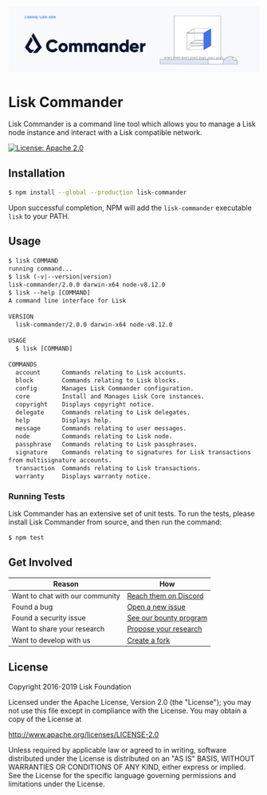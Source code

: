![Logo](../docs/assets/banner_commander.png)

# Lisk Commander

Lisk Commander is a command line tool which allows you to manage a Lisk node instance and interact with a Lisk compatible network.

[![License: Apache 2.0](https://img.shields.io/badge/License-Apache%202.0-blue.svg)](http://www.apache.org/licenses/LICENSE-2.0)

## Installation

```sh
$ npm install --global --production lisk-commander
```

Upon successful completion, NPM will add the `lisk-commander` executable `lisk` to your PATH.

## Usage

```sh-session
$ lisk COMMAND
running command...
$ lisk (-v|--version|version)
lisk-commander/2.0.0 darwin-x64 node-v8.12.0
$ lisk --help [COMMAND]
A command line interface for Lisk

VERSION
  lisk-commander/2.0.0 darwin-x64 node-v8.12.0

USAGE
  $ lisk [COMMAND]

COMMANDS
  account      Commands relating to Lisk accounts.
  block        Commands relating to Lisk blocks.
  config       Manages Lisk Commander configuration.
  core         Install and Manages Lisk Core instances.
  copyright    Displays copyright notice.
  delegate     Commands relating to Lisk delegates.
  help         Displays help.
  message      Commands relating to user messages.
  node         Commands relating to Lisk node.
  passphrase   Commands relating to Lisk passphrases.
  signature    Commands relating to signatures for Lisk transactions from multisignature accounts.
  transaction  Commands relating to Lisk transactions.
  warranty     Displays warranty notice.
```

### Running Tests

Lisk Commander has an extensive set of unit tests. To run the tests, please install Lisk Commander from source, and then run the command:

```sh
$ npm test
```

## Get Involved

| Reason                          | How                                                                                            |
| ------------------------------- | ---------------------------------------------------------------------------------------------- |
| Want to chat with our community | [Reach them on Discord](https://discord.gg/GA9DZmt)                                            |
| Found a bug                     | [Open a new issue](https://github.com/LiskHQ/lisk/issues/new)                                  |
| Found a security issue          | [See our bounty program](https://blog.lisk.io/announcing-lisk-bug-bounty-program-5895bdd46ed4) |
| Want to share your research     | [Propose your research](https://research.lisk.io)                                              |
| Want to develop with us         | [Create a fork](https://github.com/LiskHQ/lisk/fork)                                           |

## License

Copyright 2016-2019 Lisk Foundation

Licensed under the Apache License, Version 2.0 (the "License");
you may not use this file except in compliance with the License.
You may obtain a copy of the License at

http://www.apache.org/licenses/LICENSE-2.0

Unless required by applicable law or agreed to in writing, software
distributed under the License is distributed on an "AS IS" BASIS,
WITHOUT WARRANTIES OR CONDITIONS OF ANY KIND, either express or implied.
See the License for the specific language governing permissions and
limitations under the License.
